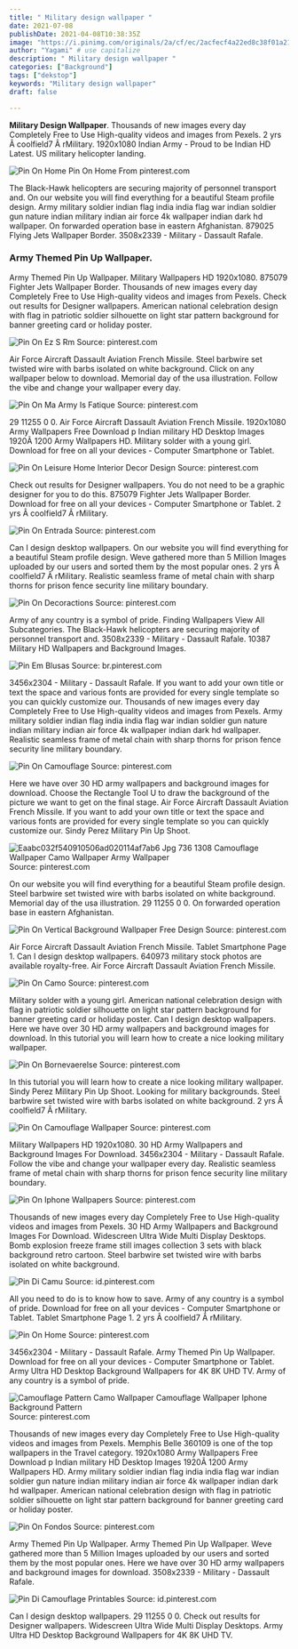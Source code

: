 ```yaml
---
title: " Military design wallpaper "
date: 2021-07-08
publishDate: 2021-04-08T10:38:35Z
image: "https://i.pinimg.com/originals/2a/cf/ec/2acfecf4a22ed8c38f01a216fe239c3b.png"
author: "Yagami" # use capitalize
description: " Military design wallpaper "
categories: ["Background"]
tags: ["dekstop"]
keywords: "Military design wallpaper"
draft: false

---
```



**Military Design Wallpaper**. Thousands of new images every day Completely Free to Use High-quality videos and images from Pexels. 2 yrs Â coolfield7 Â rMilitary. 1920x1080 Indian Army - Proud to be Indian HD Latest. US military helicopter landing.

![Pin On Home](https://i.pinimg.com/originals/b2/ca/df/b2cadf8887a144d76b57fdbcd287dcba.jpg "Pin On Home")
Pin On Home From pinterest.com


The Black-Hawk helicopters are securing majority of personnel transport and. On our website you will find everything for a beautiful Steam profile design. Army military soldier indian flag india india flag war indian soldier gun nature indian military indian air force 4k wallpaper indian dark hd wallpaper. On forwarded operation base in eastern Afghanistan. 879025 Flying Jets Wallpaper Border. 3508x2339 - Military - Dassault Rafale.

### Army Themed Pin Up Wallpaper.

Army Themed Pin Up Wallpaper. Military Wallpapers HD 1920x1080. 875079 Fighter Jets Wallpaper Border. Thousands of new images every day Completely Free to Use High-quality videos and images from Pexels. Check out results for Designer wallpapers. American national celebration design with flag in patriotic soldier silhouette on light star pattern background for banner greeting card or holiday poster.


![Pin On Ez S Rm](https://i.pinimg.com/originals/82/87/dc/8287dc397ea40f0be793f7cb568ef0a8.jpg "Pin On Ez S Rm")
Source: pinterest.com

Air Force Aircraft Dassault Aviation French Missile. Steel barbwire set twisted wire with barbs isolated on white background. Click on any wallpaper below to download. Memorial day of the usa illustration. Follow the vibe and change your wallpaper every day.

![Pin On Ma Army Is Fatique](https://i.pinimg.com/originals/2b/dc/19/2bdc1957378e4fb9be6f47800b49b045.gif "Pin On Ma Army Is Fatique")
Source: pinterest.com

29 11255 0 0. Air Force Aircraft Dassault Aviation French Missile. 1920x1080 Army Wallpapers Free Download p Indian military HD Desktop Images 1920Ã 1200 Army Wallpapers HD. Military solder with a young girl. Download for free on all your devices - Computer Smartphone or Tablet.

![Pin On Leisure Home Interior Decor Design](https://i.pinimg.com/564x/5c/53/c3/5c53c3f3863f91ff8470f649e62b9953.jpg "Pin On Leisure Home Interior Decor Design")
Source: pinterest.com

Check out results for Designer wallpapers. You do not need to be a graphic designer for you to do this. 875079 Fighter Jets Wallpaper Border. Download for free on all your devices - Computer Smartphone or Tablet. 2 yrs Â coolfield7 Â rMilitary.

![Pin On Entrada](https://i.pinimg.com/originals/33/ea/40/33ea406d3a85358969fda6731de051dd.jpg "Pin On Entrada")
Source: pinterest.com

Can I design desktop wallpapers. On our website you will find everything for a beautiful Steam profile design. Weve gathered more than 5 Million Images uploaded by our users and sorted them by the most popular ones. 2 yrs Â coolfield7 Â rMilitary. Realistic seamless frame of metal chain with sharp thorns for prison fence security line military boundary.

![Pin On Decoractions](https://i.pinimg.com/originals/55/8a/ee/558aee9967e48a4a74327e8bf0df0c98.jpg "Pin On Decoractions")
Source: pinterest.com

Army of any country is a symbol of pride. Finding Wallpapers View All Subcategories. The Black-Hawk helicopters are securing majority of personnel transport and. 3508x2339 - Military - Dassault Rafale. 10387 Military HD Wallpapers and Background Images.

![Pin Em Blusas](https://i.pinimg.com/originals/58/5b/02/585b02a40ddfec01d5d888117b684f35.jpg "Pin Em Blusas")
Source: br.pinterest.com

3456x2304 - Military - Dassault Rafale. If you want to add your own title or text the space and various fonts are provided for every single template so you can quickly customize our. Thousands of new images every day Completely Free to Use High-quality videos and images from Pexels. Army military soldier indian flag india india flag war indian soldier gun nature indian military indian air force 4k wallpaper indian dark hd wallpaper. Realistic seamless frame of metal chain with sharp thorns for prison fence security line military boundary.

![Pin On Camouflage](https://i.pinimg.com/originals/24/8e/7f/248e7ff993276cc9c51ebeb8e7d32659.png "Pin On Camouflage")
Source: pinterest.com

Here we have over 30 HD army wallpapers and background images for download. Choose the Rectangle Tool U to draw the background of the picture we want to get on the final stage. Air Force Aircraft Dassault Aviation French Missile. If you want to add your own title or text the space and various fonts are provided for every single template so you can quickly customize our. Sindy Perez Military Pin Up Shoot.

![Eaabc032f540910506ad020114af7ab6 Jpg 736 1308 Camouflage Wallpaper Camo Wallpaper Army Wallpaper](https://i.pinimg.com/originals/9e/c4/f6/9ec4f616862f2e15b39d615ff17881d8.jpg "Eaabc032f540910506ad020114af7ab6 Jpg 736 1308 Camouflage Wallpaper Camo Wallpaper Army Wallpaper")
Source: pinterest.com

On our website you will find everything for a beautiful Steam profile design. Steel barbwire set twisted wire with barbs isolated on white background. Memorial day of the usa illustration. 29 11255 0 0. On forwarded operation base in eastern Afghanistan.

![Pin On Vertical Background Wallpaper Free Design](https://i.pinimg.com/736x/cc/2c/88/cc2c883b1b918432d0bc36edc9cd4eb5.jpg "Pin On Vertical Background Wallpaper Free Design")
Source: pinterest.com

Air Force Aircraft Dassault Aviation French Missile. Tablet Smartphone Page 1. Can I design desktop wallpapers. 640973 military stock photos are available royalty-free. Air Force Aircraft Dassault Aviation French Missile.

![Pin On Camo](https://i.pinimg.com/originals/d0/33/58/d0335855fe5677d4772c85cd31f8aa35.jpg "Pin On Camo")
Source: pinterest.com

Military solder with a young girl. American national celebration design with flag in patriotic soldier silhouette on light star pattern background for banner greeting card or holiday poster. Can I design desktop wallpapers. Here we have over 30 HD army wallpapers and background images for download. In this tutorial you will learn how to create a nice looking military wallpaper.

![Pin On Bornevaerelse](https://i.pinimg.com/564x/17/ee/61/17ee6128d78c939c6cce4192c340b336.jpg "Pin On Bornevaerelse")
Source: pinterest.com

In this tutorial you will learn how to create a nice looking military wallpaper. Sindy Perez Military Pin Up Shoot. Looking for military backgrounds. Steel barbwire set twisted wire with barbs isolated on white background. 2 yrs Â coolfield7 Â rMilitary.

![Pin On Camouflage Wallpaper](https://i.pinimg.com/originals/9c/6d/66/9c6d6650ac22e34fc969fc276a54bf26.jpg "Pin On Camouflage Wallpaper")
Source: pinterest.com

Military Wallpapers HD 1920x1080. 30 HD Army Wallpapers and Background Images For Download. 3456x2304 - Military - Dassault Rafale. Follow the vibe and change your wallpaper every day. Realistic seamless frame of metal chain with sharp thorns for prison fence security line military boundary.

![Pin On Iphone Wallpapers](https://i.pinimg.com/736x/b5/d1/02/b5d102851262858f6a18999da42b935a.jpg "Pin On Iphone Wallpapers")
Source: pinterest.com

Thousands of new images every day Completely Free to Use High-quality videos and images from Pexels. 30 HD Army Wallpapers and Background Images For Download. Widescreen Ultra Wide Multi Display Desktops. Bomb explosion freeze frame still images collection 3 sets with black background retro cartoon. Steel barbwire set twisted wire with barbs isolated on white background.

![Pin Di Camu](https://i.pinimg.com/originals/61/43/3f/61433f58815d2dbed8f3376594dba693.png "Pin Di Camu")
Source: id.pinterest.com

All you need to do is to know how to save. Army of any country is a symbol of pride. Download for free on all your devices - Computer Smartphone or Tablet. Tablet Smartphone Page 1. 2 yrs Â coolfield7 Â rMilitary.

![Pin On Home](https://i.pinimg.com/originals/b2/ca/df/b2cadf8887a144d76b57fdbcd287dcba.jpg "Pin On Home")
Source: pinterest.com

3456x2304 - Military - Dassault Rafale. Army Themed Pin Up Wallpaper. Download for free on all your devices - Computer Smartphone or Tablet. Army Ultra HD Desktop Background Wallpapers for 4K 8K UHD TV. Army of any country is a symbol of pride.

![Camouflage Pattern Camo Wallpaper Camouflage Wallpaper Iphone Background Pattern](https://i.pinimg.com/originals/a4/32/cc/a432cccca30fadee13249c394a8c4e93.jpg "Camouflage Pattern Camo Wallpaper Camouflage Wallpaper Iphone Background Pattern")
Source: pinterest.com

Thousands of new images every day Completely Free to Use High-quality videos and images from Pexels. Memphis Belle 360109 is one of the top wallpapers in the Travel category. 1920x1080 Army Wallpapers Free Download p Indian military HD Desktop Images 1920Ã 1200 Army Wallpapers HD. Army military soldier indian flag india india flag war indian soldier gun nature indian military indian air force 4k wallpaper indian dark hd wallpaper. American national celebration design with flag in patriotic soldier silhouette on light star pattern background for banner greeting card or holiday poster.

![Pin On Fondos](https://i.pinimg.com/originals/96/e2/dc/96e2dc20e6dc49d05baf150906dcc559.jpg "Pin On Fondos")
Source: pinterest.com

Army Themed Pin Up Wallpaper. Army Themed Pin Up Wallpaper. Weve gathered more than 5 Million Images uploaded by our users and sorted them by the most popular ones. Here we have over 30 HD army wallpapers and background images for download. 3508x2339 - Military - Dassault Rafale.

![Pin Di Camouflage Printables](https://i.pinimg.com/originals/2a/cf/ec/2acfecf4a22ed8c38f01a216fe239c3b.png "Pin Di Camouflage Printables")
Source: id.pinterest.com

Can I design desktop wallpapers. 29 11255 0 0. Check out results for Designer wallpapers. Widescreen Ultra Wide Multi Display Desktops. Army Ultra HD Desktop Background Wallpapers for 4K 8K UHD TV.

